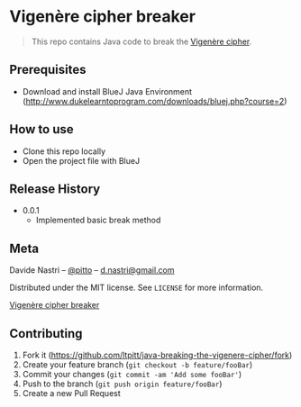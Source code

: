 # Vigenère cipher breaker
> This repo contains Java code to break the [Vigenère cipher](https://en.wikipedia.org/wiki/Vigenère_cipher).

## Prerequisites

- Download and install BlueJ Java Environment (http://www.dukelearntoprogram.com/downloads/bluej.php?course=2)

## How to use

- Clone this repo locally
- Open the project file with BlueJ

## Release History

* 0.0.1
    * Implemented basic break method

## Meta

Davide Nastri – [@pitto](https://twitter.com/pitto) – d.nastri@gmail.com

Distributed under the MIT license. See ``LICENSE`` for more information.

[Vigenère cipher breaker](https://github.com/ltpitt/java-breaking-the-vigenere-cipher) 

## Contributing

1. Fork it (<https://github.com/ltpitt/java-breaking-the-vigenere-cipher/fork>)
2. Create your feature branch (`git checkout -b feature/fooBar`)
3. Commit your changes (`git commit -am 'Add some fooBar'`)
4. Push to the branch (`git push origin feature/fooBar`)
5. Create a new Pull Request
